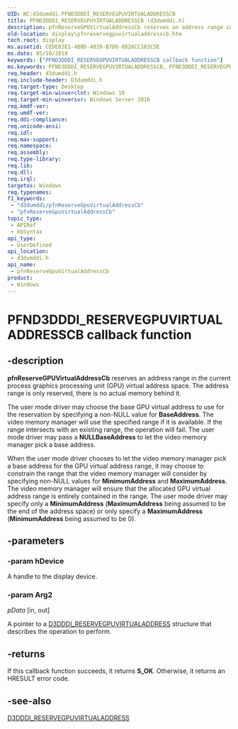 ```yaml
---
UID: NC:d3dumddi.PFND3DDDI_RESERVEGPUVIRTUALADDRESSCB
title: PFND3DDDI_RESERVEGPUVIRTUALADDRESSCB (d3dumddi.h)
description: pfnReserveGPUVirtualAddressCb reserves an address range in the current process graphics processing unit (GPU) virtual address space. The address range is only reserved, there is no actual memory behind it.
old-location: display\pfnreservegpuvirtualaddresscb.htm
tech.root: display
ms.assetid: CEDE03E1-4B0D-4839-B7D6-0826CC103C5E
ms.date: 05/10/2018
keywords: ["PFND3DDDI_RESERVEGPUVIRTUALADDRESSCB callback function"]
ms.keywords: PFND3DDDI_RESERVEGPUVIRTUALADDRESSCB, PFND3DDDI_RESERVEGPUVIRTUALADDRESSCB callback, d3dumddi/pfnReserveGpuVirtualAddressCb, display.pfnreservegpuvirtualaddresscb, pfnReserveGpuVirtualAddressCb, pfnReserveGpuVirtualAddressCb callback function [Display Devices]
req.header: d3dumddi.h
req.include-header: D3dumddi.h
req.target-type: Desktop
req.target-min-winverclnt: Windows 10
req.target-min-winversvr: Windows Server 2016
req.kmdf-ver: 
req.umdf-ver: 
req.ddi-compliance: 
req.unicode-ansi: 
req.idl: 
req.max-support: 
req.namespace: 
req.assembly: 
req.type-library: 
req.lib: 
req.dll: 
req.irql: 
targetos: Windows
req.typenames: 
f1_keywords:
 - "d3dumddi/pfnReserveGpuVirtualAddressCb"
 - "pfnReserveGpuVirtualAddressCb"
topic_type:
 - APIRef
 - kbSyntax
api_type:
 - UserDefined
api_location:
 - d3dumddi.h
api_name:
 - pfnReserveGpuVirtualAddressCb
product:
 - Windows
---
```


# PFND3DDDI_RESERVEGPUVIRTUALADDRESSCB callback function

## -description

<b>pfnReserveGPUVirtualAddressCb</b> reserves an address range in the current process graphics processing unit (GPU) virtual address space. The address range is only reserved, there is no actual memory behind it.


The user mode driver may choose the base GPU virtual address to use for the reservation by specifying a non-NULL value for <b>BaseAddress</b>. The video memory manager will use the specified range if it is available. If the range intersects with an existing range, the operation will fail. The user mode driver may pass a <b>NULL</b><b>BaseAddress</b> to let the video memory manager pick a base address.

When the user mode driver chooses to let the video memory manager pick a base address for the GPU virtual address range, it may choose to constrain the range that the video memory manager will consider by specifying non-NULL values for <b>MinimumAddress</b> and <b>MaximumAddress</b>. The video memory manager will ensure that the allocated GPU virtual address range is entirely contained in the range. The user mode driver may specify only a <b>MinimumAddress</b> (<b>MaximumAddress</b> being assumed to be the end of the address space) or only specify a <b>MaximumAddress</b> (<b>MinimumAddress</b> being assumed to be 0).

## -parameters

### -param hDevice

A handle to the display device.

### -param Arg2

*pData* [in, out]

A pointer to a <a href="https://docs.microsoft.com/windows-hardware/drivers/ddi/d3dukmdt/ns-d3dukmdt-d3dddi_reservegpuvirtualaddress">D3DDDI_RESERVEGPUVIRTUALADDRESS</a> structure that describes the operation to perform.

## -returns

If this callback function succeeds, it returns **S_OK**. Otherwise, it returns an HRESULT error code.

## -see-also

<a href="https://docs.microsoft.com/windows-hardware/drivers/ddi/d3dukmdt/ns-d3dukmdt-d3dddi_reservegpuvirtualaddress">D3DDDI_RESERVEGPUVIRTUALADDRESS</a>

